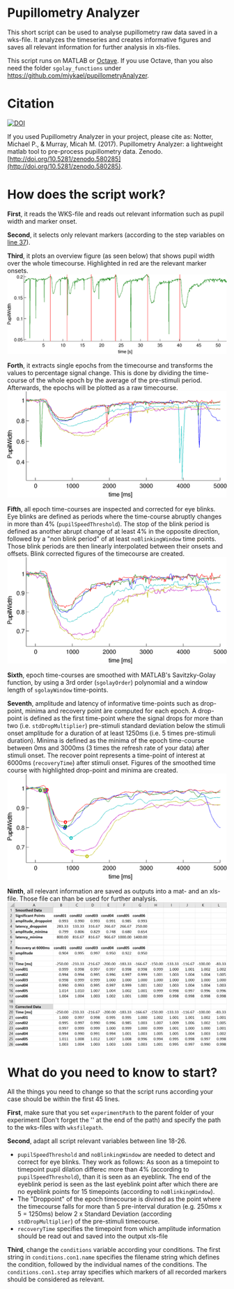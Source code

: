 # Pupillometry Analyzer

This short script can be used to analyse pupillometry raw data saved in a wks-file. It analyzes the timeseries and creates informative figures and saves all relevant information for further analysis in xls-files.

This script runs on MATLAB or [Octave](https://www.gnu.org/software/octave/). If you use Octave, than you also need the folder `sgolay_functions` under https://github.com/miykael/pupillometryAnalyzer.


# Citation

[![DOI](https://zenodo.org/badge/DOI/10.5281/zenodo.580285.svg)](https://doi.org/10.5281/zenodo.580285)

If you used Pupillometry Analyzer in your project, please cite as: Notter, Michael P., & Murray, Micah M. (2017). Pupillometry Analyzer: a lightweight matlab tool to pre-process pupillometry data. Zenodo. [http://doi.org/10.5281/zenodo.580285](http://doi.org/10.5281/zenodo.580285).


# How does the script work?

**First**, it reads the WKS-file and reads out relevant information such as pupil width and marker onset.

**Second**, it selects only relevant markers (according to the step variables on [line 37](https://github.com/miykael/pupillometryAnalyzer/blob/master/read_wks.m#L37)).

**Third**, it plots an overview figure (as seen below) that shows pupil width over the whole timecourse. Highlighted in red are the relevant marker onsets.
<img src="static/plot_Overview.png">

**Forth**, it extracts single epochs from the timecourse and transforms the values to percentage signal change. This is done by dividing the time-course of the whole epoch by the average of the pre-stimuli period. Afterwards, the epochs will be plotted as a raw timecourse.
<img src="static/plot1_raw.png">

**Fifth**, all epoch time-courses are inspected and corrected for eye blinks. Eye blinks are defined as periods where the time-course abruptly changes in more than 4% (`pupilSpeedThreshold`). The stop of the blink period is defined as another abrupt change of at least 4% in the opposite direction, followed by a "non blink period" of at least `noBlinkingWindow` time points. Those blink periods are then linearly interpolated between their onsets and offsets. Blink corrected figures of the timecourse are created.
<img src="static/plot2_corrected.png">

**Sixth**, epoch time-courses are smoothed with MATLAB's Savitzky-Golay function, by using a 3rd order (`sgolayOrder`) polynomial and a window length of `sgolayWindow` time-points.

**Seventh**, amplitude and latency of informative time-points such as drop-point, minima and recovery point àre computed for each epoch. A  drop-point is defined as the first time-point where the signal drops for more than two (i.e. `stdDropMultiplier`) pre-stimuli standard deviation below the stimuli onset amplitude for a duration of at least 1250ms (i.e. 5 times pre-stimuli duration). Minima is defined as the minima of the epoch time-course between 0ms and 3000ms (3 times the refresh rate of your data) after stimuli onset. The recover point represents a time-point of interest at 6000ms (`recoveryTime`) after stimuli onset. Figures of the smoothed time course with highlighted drop-point and minima are created.
<img src="static/plot3_smoothed.png">

**Ninth**, all relevant information are saved as outputs into a mat- and an xls-file. Those file can than be used for further analysis.
<img src="static/xls_output.png">


# What do you need to know to start?

All the things you need to change so that the script runs according your case should be within the first 45 lines.

**First**, make sure that you set `experimentPath` to the parent folder of your experiment (Don't forget the '\' at the end of the path) and specify the path to the wks-files with `wksfilepath`.

**Second**, adapt all script relevant variables between line 18-26.

* `pupilSpeedThreshold` and `noBlinkingWindow` are needed to detect and correct for eye blinks. They work as follows: As soon as a timepoint to timepoint pupil dilation differec more than 4% (according to `pupilSpeedThreshold`), than it is seen as an eyeblink. The end of the eyeblink period is seen as the last eyeblink point after which there are no eyeblink points for 15 timepoints (according to `noBlinkingWindow`).
* The "Droppoint" of the epoch timecourse is divined as the point where the timecourse falls for more than 5 pre-interval duration (e.g. 250ms x 5 = 1250ms) below 2 x Standard Deviation (according `stdDropMultiplier`) of the pre-stimuli timecourse.
* `recoveryTime` specifies the timepoint from which amplitude information should be read out and saved into the output xls-file

**Third**, change the `conditions` variable according your conditions. The first string in `conditions.con1.name` specifies the filename string which defines the condition, followed by the individual names of the conditions. The `conditions.con1.step` array specifies which markers of all recorded markers should be considered as relevant.
